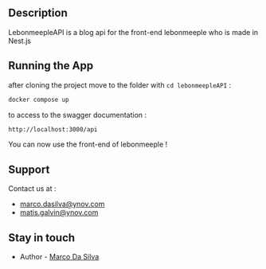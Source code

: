 ## Description

LebonmeepleAPI is a blog api for the front-end lebonmeeple who is made in Nest.js

## Running the App

after cloning the project move to the folder with ```cd lebonmeepleAPI``` :

```bash
docker compose up
```
to access to the swagger documentation :
```bash
http://localhost:3000/api
```

You can now use the front-end of lebonmeeple !

## Support

Contact us at :
- marco.dasilva@ynov.com
- matis.galvin@ynov.com

## Stay in touch

- Author - [Marco Da Silva](https://github.com/MarcoYnov)

